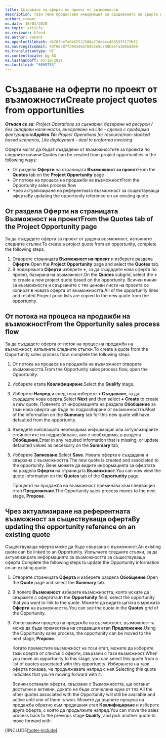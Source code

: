 ```yaml
---
title: Създаване на оферти по проект от възможности
description: Тази тема предоставя информация за създаването на оферта на проект от възможност.
author: rumant
ms.date: 10/01/2020
ms.topic: article
ms.reviewer: kfend
ms.author: rumant
ms.openlocfilehash: d678fce7a6b52522500a77daecc46353ff17fbf2
ms.sourcegitcommit: 40f68387f594180af64a5e5c748b6efa188bd300
ms.translationtype: HT
ms.contentlocale: bg-BG
ms.lasthandoff: 05/10/2021
ms.locfileid: "6009783"
---
```

# <a name="create-project-quotes-from-opportunities"></a><span data-ttu-id="8620c-103">Създаване на оферти по проект от възможности</span><span class="sxs-lookup"><span data-stu-id="8620c-103">Create project quotes from opportunities</span></span>

<span data-ttu-id="8620c-104">_**Отнася се за:** Project Operations за сценарии, базирани на ресурси / без складови наличности, внедряване на Lite - сделка с проформа фактуриране_</span><span class="sxs-lookup"><span data-stu-id="8620c-104">_**Applies To:** Project Operations for resource/non-stocked based scenarios, Lite deployment - deal to proforma invoicing_</span></span>

<span data-ttu-id="8620c-105">Оферти могат да бъдат създадени от възможностите за проекти по следните начини:</span><span class="sxs-lookup"><span data-stu-id="8620c-105">Quotes can be created from project opportunities in the following ways:</span></span>

- <span data-ttu-id="8620c-106">От раздела **Оферти** на страницата **Възможност за проект**</span><span class="sxs-lookup"><span data-stu-id="8620c-106">From the **Quotes** tab on the **Project Opportunity** page</span></span>
- <span data-ttu-id="8620c-107">От потока на процеса на продажби на възможност</span><span class="sxs-lookup"><span data-stu-id="8620c-107">From the Opportunity sales process flow</span></span>
- <span data-ttu-id="8620c-108">Чрез актуализиране на референтната възможност за съществуваща оферта</span><span class="sxs-lookup"><span data-stu-id="8620c-108">By updating the opportunity reference on an existing quote</span></span>

## <a name="from-the-quotes-tab-of-the-project-opportunity-page"></a><span data-ttu-id="8620c-109">От раздела Оферти на страницата Възможност на проект</span><span class="sxs-lookup"><span data-stu-id="8620c-109">From the Quotes tab of the Project Opportunity page</span></span>

<span data-ttu-id="8620c-110">За да създадете оферта за проект от дадена възможност, изпълнете следните стъпки.</span><span class="sxs-lookup"><span data-stu-id="8620c-110">To create a project quote from an opportunity, complete the following steps.</span></span>

1. <span data-ttu-id="8620c-111">Отворете страницата **Възможност на проект** и изберете раздела **Оферти**.</span><span class="sxs-lookup"><span data-stu-id="8620c-111">Open the **Project Opportunity** page and select the **Quotes** tab.</span></span> 
2. <span data-ttu-id="8620c-112">В подмрежата **Оферти** изберете **+**, за да създадете нова оферта по проект, базирана на възможност.</span><span class="sxs-lookup"><span data-stu-id="8620c-112">On the **Quotes** subgrid, select the **+** to create a new project quote based on the opportunity.</span></span> <span data-ttu-id="8620c-113">Всички линии за възможности и свързаните с тях ценови листи на проекта се копират в новата оферта от възможността.</span><span class="sxs-lookup"><span data-stu-id="8620c-113">All of the opportunity lines and related Project price lists are copied to the new quote from the opportunity.</span></span>

## <a name="from-the-opportunity-sales-process-flow"></a><span data-ttu-id="8620c-114">От потока на процеса на продажби на възможност</span><span class="sxs-lookup"><span data-stu-id="8620c-114">From the Opportunity sales process flow</span></span>

<span data-ttu-id="8620c-115">За да създадете оферта от поток на процес на продажби на възможност, изпълнете следните стъпки.</span><span class="sxs-lookup"><span data-stu-id="8620c-115">To create a quote from the Opportunity sales process flow, complete the following steps.</span></span>

1. <span data-ttu-id="8620c-116">От потока на процеса на продажба на възможност отворете възможността.</span><span class="sxs-lookup"><span data-stu-id="8620c-116">From the Opportunity sales process flow, open the Opportunity.</span></span>
2. <span data-ttu-id="8620c-117">Изберете етапа **Квалифициране**.</span><span class="sxs-lookup"><span data-stu-id="8620c-117">Select the **Qualify** stage.</span></span> 
3. <span data-ttu-id="8620c-118">Изберете **Напред** и след това изберете **+ Създаване**, за да създадете нова оферта.</span><span class="sxs-lookup"><span data-stu-id="8620c-118">Select **Next** and then select **+ Create** to create a new quote.</span></span> <span data-ttu-id="8620c-119">Повечето от информацията на раздела **Обобщение** за тази нова оферта ще бъде по подразбиране от възможността.</span><span class="sxs-lookup"><span data-stu-id="8620c-119">Most of the information on the **Summary** tab for this new quote will have defaulted from the opportunity.</span></span> 
4. <span data-ttu-id="8620c-120">Въведете липсващата необходима информация или актуализирайте стойностите по подразбиране, ако е необходимо, в раздела **Обобщение**,</span><span class="sxs-lookup"><span data-stu-id="8620c-120">Enter in any required information that is missing, or update defaulted values as necessary on the **Summary** tab,</span></span>
5. <span data-ttu-id="8620c-121">Изберете **Записване**.</span><span class="sxs-lookup"><span data-stu-id="8620c-121">Select **Save**.</span></span> <span data-ttu-id="8620c-122">Новата оферта е създадена и свързана с възможността.</span><span class="sxs-lookup"><span data-stu-id="8620c-122">The new quote is created and associated to the opportunity.</span></span> <span data-ttu-id="8620c-123">Вече можете да видите информацията за офертата на раздела **Оферти** на страницата **Възможност**.</span><span class="sxs-lookup"><span data-stu-id="8620c-123">You can now view the quote information on the **Quotes** tab of the **Opportunity** page.</span></span> 

   <span data-ttu-id="8620c-124">Процесът на продажба на възможност преминава към следващия етап **Предложение**.</span><span class="sxs-lookup"><span data-stu-id="8620c-124">The Opportunity sales process moves to the next stage, **Propose**.</span></span>


## <a name="by-updating-the-opportunity-reference-on-an-existing-quote"></a><span data-ttu-id="8620c-125">Чрез актуализиране на референтната възможност за съществуваща оферта</span><span class="sxs-lookup"><span data-stu-id="8620c-125">By updating the opportunity reference on an existing quote</span></span>

<span data-ttu-id="8620c-126">Съществуваща оферта може да бъде свързана с възможност.</span><span class="sxs-lookup"><span data-stu-id="8620c-126">An existing quote can be linked to an Opportunity.</span></span> <span data-ttu-id="8620c-127">Изпълнете следните стъпки, за да актуализирате информацията за възможността за съществуваща оферта.</span><span class="sxs-lookup"><span data-stu-id="8620c-127">Complete the following steps to update the Opportunity information on an existing quote.</span></span>

1. <span data-ttu-id="8620c-128">Отворете страницата **Оферта** и изберете раздела **Обобщение**.</span><span class="sxs-lookup"><span data-stu-id="8620c-128">Open the **Quote** page and select the **Summary** tab.</span></span>
2. <span data-ttu-id="8620c-129">В полето **Възможност** изберете възможността, която искате да свържете с офертата.</span><span class="sxs-lookup"><span data-stu-id="8620c-129">In the **Opportunity** field, select the opportunity that you want to link to the quote.</span></span> <span data-ttu-id="8620c-130">Можете да видите цитата в мрежата **Оферти** на възможността.</span><span class="sxs-lookup"><span data-stu-id="8620c-130">You can see the quote in the **Quotes** grid of the Opportunity.</span></span> 
3. <span data-ttu-id="8620c-131">Използвайки процеса на продажба на възможност, възможността може да бъде преместена на следващия етап **Предложение**.</span><span class="sxs-lookup"><span data-stu-id="8620c-131">Using the Opportunity sales process, the opportunity can be moved to the next stage, **Propose**.</span></span> 

   <span data-ttu-id="8620c-132">Когато преместите възможност на този етап, можете да изберете тази оферта от списък с оферти, свързани с тази възможност.</span><span class="sxs-lookup"><span data-stu-id="8620c-132">When you move an opportunity to this stage, you can select this quote from a list of quotes associated with this opportunity.</span></span> <span data-ttu-id="8620c-133">Избирането на тази оферта показва, че продължавате напред с нея.</span><span class="sxs-lookup"><span data-stu-id="8620c-133">Selecting this quote indicates that you're moving forward with it.</span></span>

   <span data-ttu-id="8620c-134">Всички останали оферти, свързани с Възможността, ще останат достъпни и активни, докато не бъде спечелена една от тях.</span><span class="sxs-lookup"><span data-stu-id="8620c-134">All the other quotes associated with the Opportunity will still be available and active until one of them is won.</span></span> <span data-ttu-id="8620c-135">Можете да върнете процеса на продажба обратно към предишния етап **Квалифициране** и изберете друга оферта, с която да продължите напред.</span><span class="sxs-lookup"><span data-stu-id="8620c-135">You can move the sales process back to the previous stage **Qualify**, and pick another quote to move forward with.</span></span>


[!INCLUDE[footer-include](../includes/footer-banner.md)]